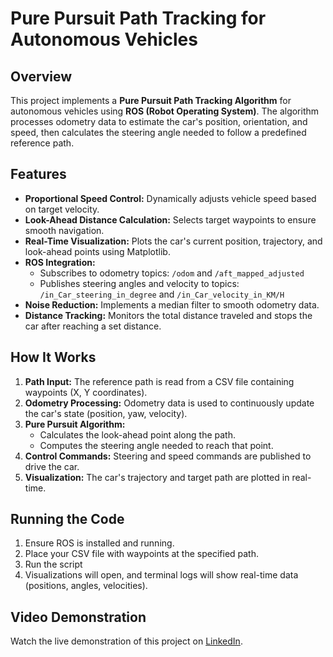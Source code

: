 # Pure Pursuit Path Tracking for Autonomous Vehicles

## Overview
This project implements a **Pure Pursuit Path Tracking Algorithm** for autonomous vehicles using **ROS (Robot Operating System)**. The algorithm processes odometry data to estimate the car's position, orientation, and speed, then calculates the steering angle needed to follow a predefined reference path.

## Features
- **Proportional Speed Control:** Dynamically adjusts vehicle speed based on target velocity.
- **Look-Ahead Distance Calculation:** Selects target waypoints to ensure smooth navigation.
- **Real-Time Visualization:** Plots the car's current position, trajectory, and look-ahead points using Matplotlib.
- **ROS Integration:**
  - Subscribes to odometry topics: `/odom` and `/aft_mapped_adjusted`
  - Publishes steering angles and velocity to topics: `/in_Car_steering_in_degree` and `/in_Car_velocity_in_KM/H`
- **Noise Reduction:** Implements a median filter to smooth odometry data.
- **Distance Tracking:** Monitors the total distance traveled and stops the car after reaching a set distance.

## How It Works
1. **Path Input:** The reference path is read from a CSV file containing waypoints (X, Y coordinates).
2. **Odometry Processing:** Odometry data is used to continuously update the car's state (position, yaw, velocity).
3. **Pure Pursuit Algorithm:**
   - Calculates the look-ahead point along the path.
   - Computes the steering angle needed to reach that point.
4. **Control Commands:** Steering and speed commands are published to drive the car.
5. **Visualization:** The car's trajectory and target path are plotted in real-time.

## Running the Code
1. Ensure ROS is installed and running.
2. Place your CSV file with waypoints at the specified path.
3. Run the script
4. Visualizations will open, and terminal logs will show real-time data (positions, angles, velocities).

## Video Demonstration
Watch the live demonstration of this project on [LinkedIn](https://www.linkedin.com/in/hana-nabhan/).




